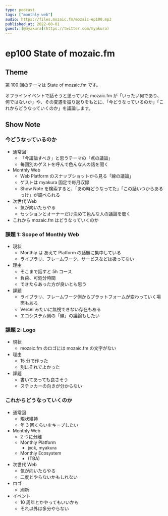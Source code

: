 ```yaml
---
type: podcast
tags: ["monthly web"]
audio: https://files.mozaic.fm/mozaic-ep100.mp3
published_at: 2022-08-01
guest: [@myakura](https://twitter.com/myakura)
---
```


# ep100 State of mozaic.fm

## Theme

第 100 回のテーマは State of mozaic.fm です。

オフラインイベントで話そうと思っていた mozaic.fm が「いったい何であり、何ではないか」や、その変遷を振り返りをもとに、「今どうなっているのか」「これからどうなっていくのか」を議論します。


## Show Note

### 今どうなっているのか

- 通常回
  - 「今議論すべき」と思うテーマの「点の議論」
  - 毎回別のゲストを呼んで色んな人の話を聞く
- Monthly Web
  - Web Platform のスナップショットから見る「線の議論」
  - ゲストは myakura 固定で毎月収録
  - Show Note を検索すると、「あの時どうなってた」「この話いつからあるっけ」が調べられる
- 次世代 Web
  - 気が向いたらやる
  - セッションとオーナーだけ決めて色んな人の議論を聴く
- これから mozaic.fm はどうなっていくのか


### 課題 1: Scope of Monthly Web

- 現状
  - Monthly は あえて Platform の話題に集中している
  - ライブラリ、フレームワーク、サービスなどは扱ってない
- 理由
  - そこまで話すと 5h コース
  - 負荷、可処分時間
  - できたらあった方が良いとも思う
- 課題
  - ライブラリ、フレームワーク側からプラットフォームが変わっていく場面もある
  - Vercel みたいに無視できない存在もある
  - エコシステム側の「線」の議論もしたい


### 課題 2: Logo

- 現状
  - mozaic.fm のロゴには mozaic.fm の文字がない
- 理由
  - 15 分で作った
  - 別にそれでよかった
- 課題
  - 書いてあっても良さそう
  - ステッカーの向きが分からない


### これからどうなっていくのか

- 通常回
  - 現状維持
  - 年 3 回くらいをキープしたい
- Monthly Web
  - 2 つに分離
  - Monthly Platform
    - jxck, myakura
  - Monthly Ecosystem
    - (TBA)
- 次世代 Web
  - 気が向いたらやる
  - 二度とやらないかもしれない
- ロゴ
  - 刷新
- イベント
  - 10 周年とかやってもいいかも
  - それ以外は多分やらない